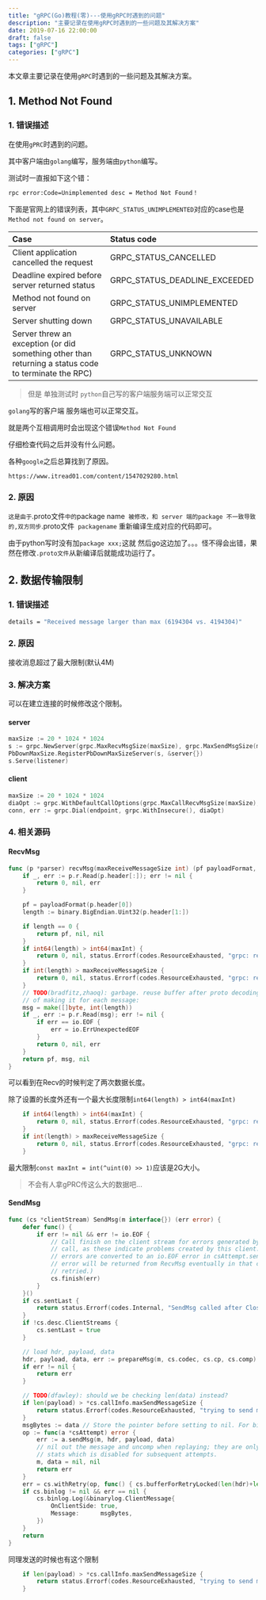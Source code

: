 ```yaml
---
title: "gRPC(Go)教程(零)---使用gRPC时遇到的问题"
description: "主要记录在使用gRPC时遇到的一些问题及其解决方案"
date: 2019-07-16 22:00:00
draft: false
tags: ["gRPC"]
categories: ["gRPC"]
---
```


本文章主要记录在使用`gRPC`时遇到的一些问题及其解决方案。

<!--more-->

## 1. Method Not Found

### 1. 错误描述

在使用`gPRC`时遇到的问题。

其中客户端由`golang`编写，服务端由`python`编写。

测试时一直报如下这个错：

```sh
rpc error:Code=Unimplemented desc = Method Not Found！
```

下面是官网上的错误列表，其中`GRPC_STATUS_UNIMPLEMENTED`对应的case也是`Method not found on server`。

| Case                                                         | Status code                   |
| :----------------------------------------------------------- | :---------------------------- |
| Client application cancelled the request                     | GRPC_STATUS_CANCELLED         |
| Deadline expired before server returned status               | GRPC_STATUS_DEADLINE_EXCEEDED |
| Method not found on server                                   | GRPC_STATUS_UNIMPLEMENTED     |
| Server shutting down                                         | GRPC_STATUS_UNAVAILABLE       |
| Server threw an exception (or did something other than returning a status code to terminate the RPC) | GRPC_STATUS_UNKNOWN           |



>  但是 单独测试时 `python`自己写的客户端服务端可以正常交互

`golang`写的客户端 服务端也可以正常交互。

就是两个互相调用时会出现这个错误`Method Not Found`

仔细检查代码之后并没有什么问题。

各种`google`之后总算找到了原因。

`https://www.itread01.com/content/1547029280.html`

### 2. 原因

`这是由于`.proto文件`中的`package name` 被修改，和 server 端的package 不一致导致的,双方同步`.proto文件` packagename` 重新编译生成对应的代码即可。

由于python写时没有加`package xxx;`这就 然后go这边加了。。。怪不得会出错，果然在修改`.proto文件`从新编译后就能成功运行了。



## 2. 数据传输限制

### 1. 错误描述

```sh
details = "Received message larger than max (6194304 vs. 4194304)"
```

### 2. 原因

接收消息超过了最大限制(默认4M)



### 3. 解决方案

可以在建立连接的时候修改这个限制。

#### server

```go
maxSize := 20 * 1024 * 1024
s := grpc.NewServer(grpc.MaxRecvMsgSize(maxSize), grpc.MaxSendMsgSize(maxSize))
PbDownMaxSize.RegisterPbDownMaxSizeServer(s, &server{})
s.Serve(listener)
```

#### client

```go
maxSize := 20 * 1024 * 1024
diaOpt := grpc.WithDefaultCallOptions(grpc.MaxCallRecvMsgSize(maxSize), grpc.MaxCallSendMsgSize(maxSize))
conn, err := grpc.Dial(endpoint, grpc.WithInsecure(), diaOpt)
```

### 4. 相关源码

#### RecvMsg

```go
func (p *parser) recvMsg(maxReceiveMessageSize int) (pf payloadFormat, msg []byte, err error) {
	if _, err := p.r.Read(p.header[:]); err != nil {
		return 0, nil, err
	}

	pf = payloadFormat(p.header[0])
	length := binary.BigEndian.Uint32(p.header[1:])

	if length == 0 {
		return pf, nil, nil
	}
	if int64(length) > int64(maxInt) {
		return 0, nil, status.Errorf(codes.ResourceExhausted, "grpc: received message larger than max length allowed on current machine (%d vs. %d)", length, maxInt)
	}
	if int(length) > maxReceiveMessageSize {
		return 0, nil, status.Errorf(codes.ResourceExhausted, "grpc: received message larger than max (%d vs. %d)", length, maxReceiveMessageSize)
	}
	// TODO(bradfitz,zhaoq): garbage. reuse buffer after proto decoding instead
	// of making it for each message:
	msg = make([]byte, int(length))
	if _, err := p.r.Read(msg); err != nil {
		if err == io.EOF {
			err = io.ErrUnexpectedEOF
		}
		return 0, nil, err
	}
	return pf, msg, nil
}
```
可以看到在Recv的时候判定了两次数据长度。

除了设置的长度外还有一个最大长度限制`int64(length) > int64(maxInt)`

```go
	if int64(length) > int64(maxInt) {
		return 0, nil, status.Errorf(codes.ResourceExhausted, "grpc: received message larger than max length allowed on current machine (%d vs. %d)", length, maxInt)
	}
	if int(length) > maxReceiveMessageSize {
		return 0, nil, status.Errorf(codes.ResourceExhausted, "grpc: received message larger than max (%d vs. %d)", length, maxReceiveMessageSize)
	}
```

最大限制`const maxInt = int(^uint(0) >> 1)`应该是2G大小。

> 不会有人拿gPRC传这么大的数据吧...

#### SendMsg

```go
func (cs *clientStream) SendMsg(m interface{}) (err error) {
	defer func() {
		if err != nil && err != io.EOF {
			// Call finish on the client stream for errors generated by this SendMsg
			// call, as these indicate problems created by this client.  (Transport
			// errors are converted to an io.EOF error in csAttempt.sendMsg; the real
			// error will be returned from RecvMsg eventually in that case, or be
			// retried.)
			cs.finish(err)
		}
	}()
	if cs.sentLast {
		return status.Errorf(codes.Internal, "SendMsg called after CloseSend")
	}
	if !cs.desc.ClientStreams {
		cs.sentLast = true
	}

	// load hdr, payload, data
	hdr, payload, data, err := prepareMsg(m, cs.codec, cs.cp, cs.comp)
	if err != nil {
		return err
	}

	// TODO(dfawley): should we be checking len(data) instead?
	if len(payload) > *cs.callInfo.maxSendMessageSize {
		return status.Errorf(codes.ResourceExhausted, "trying to send message larger than max (%d vs. %d)", len(payload), *cs.callInfo.maxSendMessageSize)
	}
	msgBytes := data // Store the pointer before setting to nil. For binary logging.
	op := func(a *csAttempt) error {
		err := a.sendMsg(m, hdr, payload, data)
		// nil out the message and uncomp when replaying; they are only needed for
		// stats which is disabled for subsequent attempts.
		m, data = nil, nil
		return err
	}
	err = cs.withRetry(op, func() { cs.bufferForRetryLocked(len(hdr)+len(payload), op) })
	if cs.binlog != nil && err == nil {
		cs.binlog.Log(&binarylog.ClientMessage{
			OnClientSide: true,
			Message:      msgBytes,
		})
	}
	return
}
```

同理发送的时候也有这个限制

```go
	if len(payload) > *cs.callInfo.maxSendMessageSize {
		return status.Errorf(codes.ResourceExhausted, "trying to send message larger than max (%d vs. %d)", len(payload), *cs.callInfo.maxSendMessageSize)
	}
```
